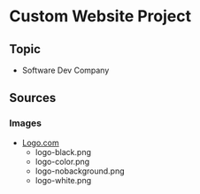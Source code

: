 # Custom Website Project

## Topic

 - Software Dev Company

## Sources

### Images
- [Logo.com](https://logo.com/) 
	- logo-black.png
	- logo-color.png
	- logo-nobackground.png
	- logo-white.png
